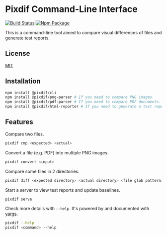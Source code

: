 # Pixdif Command-Line Interface
[![Build Status](https://github.com/pixdif/cli/workflows/Node.js%20CI/badge.svg?branch=main)](https://github.com/pixdif/cli/actions?query=workflow%3ANode.js%20CI+branch%3Amain)
[![Npm Package](https://img.shields.io/npm/v/@pixdif/cli.svg)](https://npmjs.org/package/@pixdif/cli)

This is a command-line tool aimed to compare visual differences of files and generate test reports.

## License

[MIT](http://opensource.org/licenses/MIT)

## Installation

```sh
npm install @pixdif/cli
npm install @pixdif/png-parser # If you need to compare PNG images.
npm install @pixdif/pdf-parser # If you need to compare PDF documents.
npm install @pixdif/html-reporter # If you need to generate a test report into a web page.
```

## Features

Compare two files.

```ts
pixdif cmp <expected> <actual>
```

Convert a file (e.g. PDF) into multiple PNG images.

```sh
pixdif convert <input>
```

Compare some files in 2 directories.

```sh
pixdif diff <expected directory> <actual directory> <file glob pattern>
```

Start a server to view test reports and update baselines.

```sh
pixdif serve
```

Check more details with `--help`. It's powered by and documented with [yargs](https://yargs.js.org/).

```sh
pixdif --help
pixdif <command> --help
```
